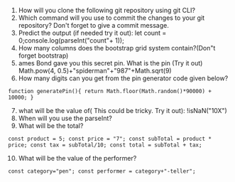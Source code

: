 1. How will you clone the following git repository using git CLI?
2. Which command will you use to commit the changes to your git repository? Don't forget to give a commit message.
3. Predict the output (if needed try it out): let count = 0;console.log(parseInt("count"+ 1));
4. How many columns does the bootstrap grid system contain?(Don"t forget bootstrap)
5. ames Bond gave you this secret pin. What is the pin (Try it out) Math.pow(4, 0.5)+"spiderman"+"987"+Math.sqrt(9)
6. How many digits can you get from the pin generator code given below?
```
function generatePin(){ return Math.floor(Math.random()*90000) + 10000; }
```
7. what will be the value of( This could be tricky. Try it out): !isNaN("10X")
8. When will you use the parseInt?
9. What will be the total?
```
const product = 5; const price = "7"; const subTotal = product * price; const tax = subTotal/10; const total = subTotal + tax; 
```
10. What will be the value of the performer?
```
const category="pen"; const performer = category+"-teller";
```

